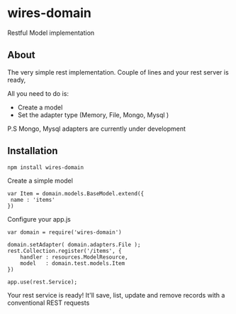 wires-domain
============

Restful Model implementation

## About

The very simple rest implementation. Couple of lines and your rest server is ready,

All you need to do is:

* Create a model
* Set the adapter type (Memory, File, Mongo, Mysql )

P.S
Mongo, Mysql adapters are currently under development

## Installation

    npm install wires-domain

Create a simple model

    var Item = domain.models.BaseModel.extend({
     name : 'items'
    })

Configure your app.js

    var domain = require('wires-domain')
    
    domain.setAdapter( domain.adapters.File );
    rest.Collection.register('/items', {
        handler : resources.ModelResource,
        model   : domain.test.models.Item
    })

    app.use(rest.Service);
    
 Your rest service is ready! It'll save, list, update and remove records with a conventional REST requests



